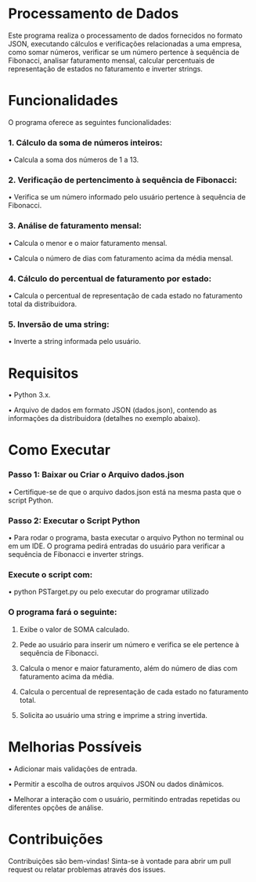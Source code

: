 <h1>Processamento de Dados</h1>

Este programa realiza o processamento de dados fornecidos no formato JSON, executando cálculos e verificações relacionadas a uma empresa, como somar números, verificar se um número pertence à sequência de Fibonacci, analisar faturamento mensal, calcular percentuais de representação de estados no faturamento e inverter strings.

<h1>Funcionalidades</h1>

 O programa oferece as seguintes funcionalidades:

<h3>1. Cálculo da soma de números inteiros:</h3>

  • Calcula a soma dos números de 1 a 13.

<h3>2. Verificação de pertencimento à sequência de Fibonacci:</h3>

  • Verifica se um número informado pelo usuário pertence à sequência de Fibonacci.

<h3>3. Análise de faturamento mensal:</h3>

  • Calcula o menor e o maior faturamento mensal.

  • Calcula o número de dias com faturamento acima da média mensal.

<h3>4. Cálculo do percentual de faturamento por estado:</h3>

  • Calcula o percentual de representação de cada estado no faturamento total da distribuidora.

<h3>5. Inversão de uma string:</h3>

  • Inverte a string informada pelo usuário.

<h1>Requisitos</h1>

  • Python 3.x.

  • Arquivo de dados em formato JSON (dados.json), contendo as informações da distribuidora (detalhes no exemplo abaixo).

<h1>Como Executar</h1>

<h3>Passo 1: Baixar ou Criar o Arquivo dados.json</h3>

  • Certifique-se de que o arquivo dados.json está na mesma pasta que o script Python.

<h3>Passo 2: Executar o Script Python</h3>

  • Para rodar o programa, basta executar o arquivo Python no terminal ou em um IDE. O programa pedirá entradas do usuário para verificar a sequência de Fibonacci e inverter strings.

<h3>Execute o script com:</h3>

  • python PSTarget.py ou pelo executar do programar utilizado

<h3>O programa fará o seguinte:</h3>

  1. Exibe o valor de SOMA calculado.

  2. Pede ao usuário para inserir um número e verifica se ele pertence à sequência de Fibonacci.

  3. Calcula o menor e maior faturamento, além do número de dias com faturamento acima da média.

  4. Calcula o percentual de representação de cada estado no faturamento total.

  5. Solicita ao usuário uma string e imprime a string invertida.

<h1>Melhorias Possíveis</h1>

  • Adicionar mais validações de entrada.

  • Permitir a escolha de outros arquivos JSON ou dados dinâmicos.

  • Melhorar a interação com o usuário, permitindo entradas repetidas ou diferentes opções de análise.

<h1>Contribuições</h1>

  Contribuições são bem-vindas! Sinta-se à vontade para abrir um pull request ou relatar problemas através dos issues.
